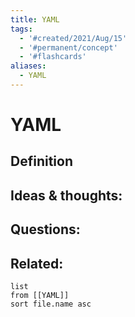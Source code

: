 ```yaml
---
title: YAML
tags:
  - '#created/2021/Aug/15'
  - '#permanent/concept'
  - '#flashcards'
aliases: 
  - YAML
---
```

# YAML

## Definition


## Ideas & thoughts:


## Questions:


## Related:
```dataview
list
from [[YAML]]
sort file.name asc
```